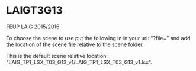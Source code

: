 # LAIGT3G13
FEUP LAIG 2015/2016

To choose the scene to use put the following in in your url: "?file=" and add the location of the scene file relative to the scene folder.

This is the default scene relative location: "LAIG_TP1_LSX_T03_G13_v1/LAIG_TP1_LSX_T03_G13_v1.lsx". 
